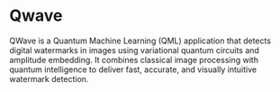 # Qwave
QWave is a Quantum Machine Learning (QML) application that detects digital watermarks in images using variational quantum circuits and amplitude embedding. It combines classical image processing with quantum intelligence to deliver fast, accurate, and visually intuitive watermark detection.
